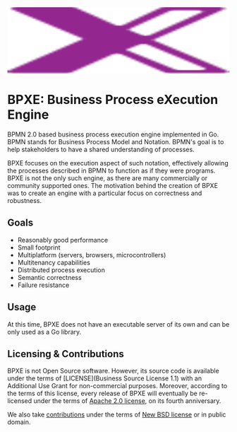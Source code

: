 <img src="https://github.com/bpxe/bpxe/blob/master/logo.svg" width="100%" height="150">

# BPXE: Business Process eXecution Engine

BPMN 2.0 based business process execution engine implemented in Go. BPMN stands
for Business Process Model and Notation. BPMN's goal is to help stakeholders to
have a shared understanding of processes.

BPXE focuses on the execution aspect of such notation, effectively allowing the
processes described in BPMN to function as if they were programs. BPXE is not
the only such engine, as there are many commercially or community supported
ones. The motivation behind the creation of BPXE was to create an engine with a
particular focus on correctness and robustness.

## Goals

* Reasonably good performance
* Small footprint
* Multiplatform (servers, browsers, microcontrollers)
* Multitenancy capabilities
* Distributed process execution
* Semantic correctness
* Failure resistance

## Usage

At this time, BPXE does not have an executable server of its own and can be only used as a Go library.

## Licensing & Contributions

BPXE is not Open Source software. However, its source code is available under
the terms of [LICENSE](Business Source License 1.1) with an Additional Use
Grant for non-commercial purposes. Moreover, according to the terms of this
license, every release of BPXE will eventually be re-licensed under the terms
of [Apache 2.0 license](licenses/LICENSE-Apache-2.0), on its fourth anniversary.

We also take [contributions](CONTRIBUTING.md) under the terms of [New BSD
license](licenses/LICENSE-BSD-3-Clause) or in public domain.

